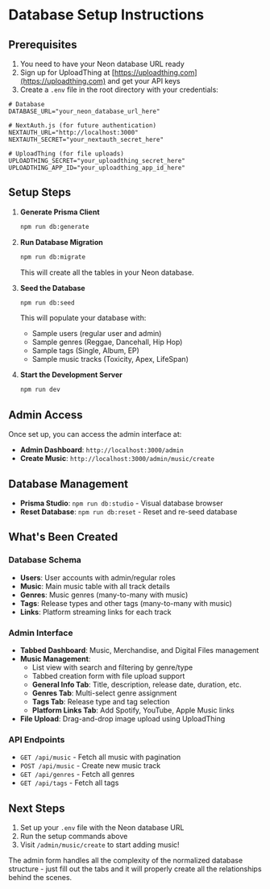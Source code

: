 # Database Setup Instructions

## Prerequisites

1. You need to have your Neon database URL ready
2. Sign up for UploadThing at [https://uploadthing.com](https://uploadthing.com) and get your API keys
3. Create a `.env` file in the root directory with your credentials:

```env
# Database
DATABASE_URL="your_neon_database_url_here"

# NextAuth.js (for future authentication)
NEXTAUTH_URL="http://localhost:3000"
NEXTAUTH_SECRET="your_nextauth_secret_here"

# UploadThing (for file uploads)
UPLOADTHING_SECRET="your_uploadthing_secret_here"
UPLOADTHING_APP_ID="your_uploadthing_app_id_here"
```

## Setup Steps

1. **Generate Prisma Client**

   ```bash
   npm run db:generate
   ```

2. **Run Database Migration**

   ```bash
   npm run db:migrate
   ```

   This will create all the tables in your Neon database.

3. **Seed the Database**

   ```bash
   npm run db:seed
   ```

   This will populate your database with:
   - Sample users (regular user and admin)
   - Sample genres (Reggae, Dancehall, Hip Hop)
   - Sample tags (Single, Album, EP)
   - Sample music tracks (Toxicity, Apex, LifeSpan)

4. **Start the Development Server**
   ```bash
   npm run dev
   ```

## Admin Access

Once set up, you can access the admin interface at:

- **Admin Dashboard**: `http://localhost:3000/admin`
- **Create Music**: `http://localhost:3000/admin/music/create`

## Database Management

- **Prisma Studio**: `npm run db:studio` - Visual database browser
- **Reset Database**: `npm run db:reset` - Reset and re-seed database

## What's Been Created

### Database Schema

- **Users**: User accounts with admin/regular roles
- **Music**: Main music table with all track details
- **Genres**: Music genres (many-to-many with music)
- **Tags**: Release types and other tags (many-to-many with music)
- **Links**: Platform streaming links for each track

### Admin Interface

- **Tabbed Dashboard**: Music, Merchandise, and Digital Files management
- **Music Management**:
  - List view with search and filtering by genre/type
  - Tabbed creation form with file upload support
  - **General Info Tab**: Title, description, release date, duration, etc.
  - **Genres Tab**: Multi-select genre assignment
  - **Tags Tab**: Release type and tag selection
  - **Platform Links Tab**: Add Spotify, YouTube, Apple Music links
- **File Upload**: Drag-and-drop image upload using UploadThing

### API Endpoints

- `GET /api/music` - Fetch all music with pagination
- `POST /api/music` - Create new music track
- `GET /api/genres` - Fetch all genres
- `GET /api/tags` - Fetch all tags

## Next Steps

1. Set up your `.env` file with the Neon database URL
2. Run the setup commands above
3. Visit `/admin/music/create` to start adding music!

The admin form handles all the complexity of the normalized database structure - just fill out the tabs and it will properly create all the relationships behind the scenes.
